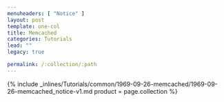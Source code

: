 ```yaml
---
menuheaders: [ "Notice" ]
layout: post
template: one-col
title: Memcached
categories: Tutorials
lead: ""
legacy: true

permalink: /:collection/:path
---
```





<a href="#notice"></a>{% include _inlines/Tutorials/common/1969-09-26-memcached/1969-09-26-memcached_notice-v1.md  product = page.collection %}